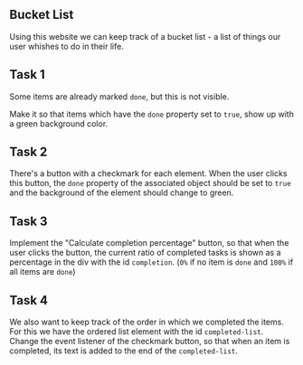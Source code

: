 
## Bucket List

Using this website we can keep track of a bucket list - a list of things our user whishes to do in their life.

## Task 1

Some items are already marked `done`, but this is not visible.

Make it so that items which have the `done` property set to `true`, show up with a green background color.

## Task 2

There's a button with a checkmark for each element. When the user clicks this button, the `done` property of the associated object should be set to `true` and the background of the element should change to green.

## Task 3

Implement the "Calculate completion percentage" button, so that when the user clicks the button, the current ratio of completed tasks is shown as a percentage in the div with the id `completion`. (`0%` if no item is `done` and `100%` if all items are `done`)

## Task 4

We also want to keep track of the order in which we completed the items. For this we have the ordered list element with the id `completed-list`. Change the event listener of the checkmark button, so that when an item is completed, its text is added to the end of the `completed-list`.
